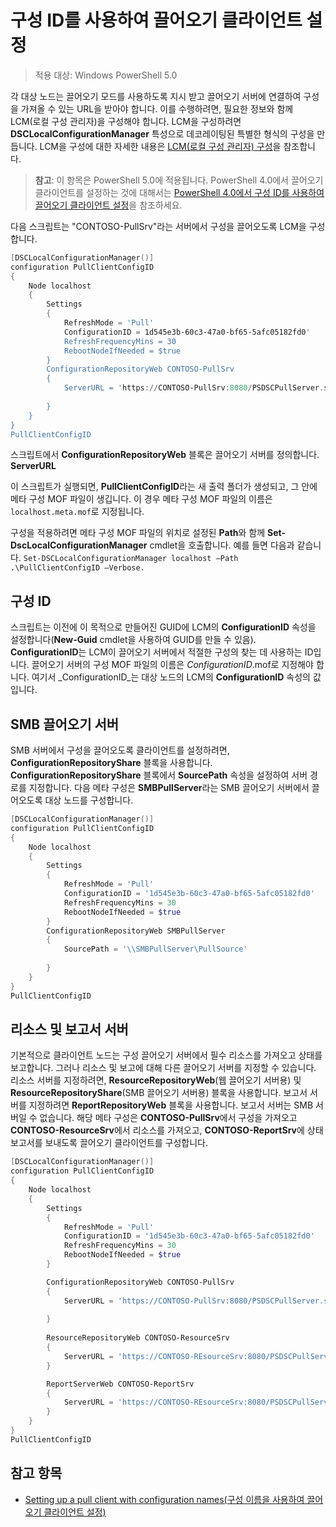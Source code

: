 # 구성 ID를 사용하여 끌어오기 클라이언트 설정

> 적용 대상: Windows PowerShell 5.0

각 대상 노드는 끌어오기 모드를 사용하도록 지시 받고 끌어오기 서버에 연결하여 구성을 가져올 수 있는 URL을 받아야 합니다. 이를 수행하려면, 필요한 정보와 함께 LCM(로컬 구성 관리자)을 구성해야 합니다. LCM을 구성하려면 **DSCLocalConfigurationManager** 특성으로 데코레이팅된 특별한 형식의 구성을 만듭니다. LCM을 구성에 대한 자세한 내용은 [LCM(로컬 구성 관리자) 구성](metaConfig.md)을 참조합니다.

> **참고**: 이 항목은 PowerShell 5.0에 적용됩니다. PowerShell 4.0에서 끌어오기 클라이언트를 설정하는 것에 대해서는 [PowerShell 4.0에서 구성 ID를 사용하여 끌어오기 클라이언트 설정](pullClientConfigID4.md)을 참조하세요.

다음 스크립트는 "CONTOSO-PullSrv"라는 서버에서 구성을 끌어오도록 LCM을 구성합니다.

```powershell
[DSCLocalConfigurationManager()]
configuration PullClientConfigID
{
    Node localhost
    {
        Settings
        {
            RefreshMode = 'Pull'
            ConfigurationID = 1d545e3b-60c3-47a0-bf65-5afc05182fd0'
            RefreshFrequencyMins = 30 
            RebootNodeIfNeeded = $true
        }
        ConfigurationRepositoryWeb CONTOSO-PullSrv
        {
            ServerURL = 'https://CONTOSO-PullSrv:8080/PSDSCPullServer.svc'
            
        }      
    }
}
PullClientConfigID
```

스크립트에서 **ConfigurationRepositoryWeb** 블록은 끌어오기 서버를 정의합니다. **ServerURL**

이 스크립트가 실행되면, **PullClientConfigID**라는 새 출력 폴더가 생성되고, 그 안에 메타 구성 MOF 파일이 생깁니다. 이 경우 메타 구성 MOF 파일의 이름은 `localhost.meta.mof`로 지정됩니다.

구성을 적용하려면 메타 구성 MOF 파일의 위치로 설정된 **Path**와 함께 **Set-DscLocalConfigurationManager** cmdlet을 호출합니다. 예를 들면 다음과 같습니다. `Set-DSCLocalConfigurationManager localhost –Path .\PullClientConfigID –Verbose.`

## 구성 ID

스크립트는 이전에 이 목적으로 만들어진 GUID에 LCM의 **ConfigurationID** 속성을 설정합니다(**New-Guid** cmdlet을 사용하여 GUID를 만들 수 있음). **ConfigurationID**는 LCM이 끌어오기 서버에서 적절한 구성의 찾는 데 사용하는 ID입니다. 끌어오기 서버의 구성 MOF 파일의 이름은 _ConfigurationID_.mof로 지정해야 합니다. 여기서 _ConfigurationID_는 대상 노드의 LCM의 **ConfigurationID** 속성의 값입니다.

## SMB 끌어오기 서버

SMB 서버에서 구성을 끌어오도록 클라이언트를 설정하려면, **ConfigurationRepositoryShare** 블록을 사용합니다. **ConfigurationRepositoryShare** 블록에서 **SourcePath** 속성을 설정하여 서버 경로를 지정합니다. 다음 메타 구성은 **SMBPullServer**라는 SMB 끌어오기 서버에서 끌어오도록 대상 노드를 구성합니다.

```powershell
[DSCLocalConfigurationManager()]
configuration PullClientConfigID
{
    Node localhost
    {
        Settings
        {
            RefreshMode = 'Pull'
            ConfigurationID = '1d545e3b-60c3-47a0-bf65-5afc05182fd0'
            RefreshFrequencyMins = 30 
            RebootNodeIfNeeded = $true
        }
        ConfigurationRepositoryWeb SMBPullServer
        {
            SourcePath = '\\SMBPullServer\PullSource'
            
        }     
    }
}
PullClientConfigID
```

## 리소스 및 보고서 서버

기본적으로 클라이언트 노드는 구성 끌어오기 서버에서 필수 리소스를 가져오고 상태를 보고합니다. 그러나 리소스 및 보고에 대해 다른 끌어오기 서버를 지정할 수 있습니다.
리소스 서버를 지정하려면, **ResourceRepositoryWeb**(웹 끌어오기 서버용) 및 **ResourceRepositoryShare**(SMB 끌어오기 서버용) 블록을 사용합니다.
보고서 서버를 지정하려면 **ReportRepositoryWeb** 블록을 사용합니다. 보고서 서버는 SMB 서버일 수 없습니다.
해당 메타 구성은 **CONTOSO-PullSrv**에서 구성을 가져오고 **CONTOSO-ResourceSrv**에서 리소스를 가져오고, **CONTOSO-ReportSrv**에 상태 보고서를 보내도록 끌어오기 클라이언트를 구성합니다.

```powershell
[DSCLocalConfigurationManager()]
configuration PullClientConfigID
{
    Node localhost
    {
        Settings
        {
            RefreshMode = 'Pull'
            ConfigurationID = '1d545e3b-60c3-47a0-bf65-5afc05182fd0'
            RefreshFrequencyMins = 30 
            RebootNodeIfNeeded = $true
        }

        ConfigurationRepositoryWeb CONTOSO-PullSrv
        {
            ServerURL = 'https://CONTOSO-PullSrv:8080/PSDSCPullServer.svc'
            
        }
        
        ResourceRepositoryWeb CONTOSO-ResourceSrv
        {
            ServerURL = 'https://CONTOSO-REsourceSrv:8080/PSDSCPullServer.svc'
        }

        ReportServerWeb CONTOSO-ReportSrv
        {
            ServerURL = 'https://CONTOSO-REsourceSrv:8080/PSDSCPullServer.svc'
        }
    }
}
PullClientConfigID
```

## 참고 항목

* [Setting up a pull client with configuration names(구성 이름을 사용하여 끌어오기 클라이언트 설정)](pullClientConfigNames.md)<!--HONumber=Feb16_HO4-->
